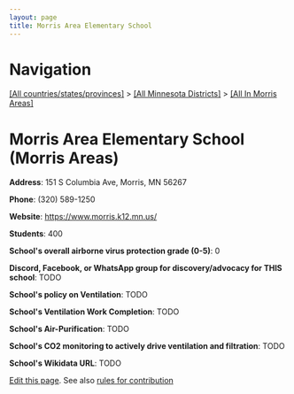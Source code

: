 ```yaml
---
layout: page
title: Morris Area Elementary School
---
```

# Navigation

[[All countries/states/provinces]](../../..) > [[All Minnesota Districts]](../..) > [[All In Morris Areas]](..)

# Morris Area Elementary School (Morris Areas)

**Address**: 151 S Columbia Ave, Morris, MN 56267

**Phone**: (320) 589-1250

**Website**: <https://www.morris.k12.mn.us/>

**Students**: 400

**School's overall airborne virus protection grade (0-5)**: 0

**Discord, Facebook, or WhatsApp group for discovery/advocacy for THIS school**: TODO

**School's policy on Ventilation**: TODO

**School's Ventilation Work Completion**: TODO

**School's Air-Purification**: TODO

**School's CO2 monitoring to actively drive ventilation and filtration**: TODO

**School's Wikidata URL**: TODO


[Edit this page](https://github.com/ventilate-schools/MN/edit/main/./Morris_Areas/Morris_Area_Elementary_School.md). See also [rules for contribution](../../../contribution-rules/)